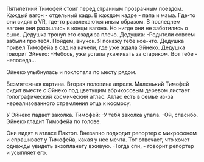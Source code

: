 Пятилетний Тимофей стоит перед странным прозрачным поездом. Каждый вагон - отдельный кадр. В каждом кадре - папа и мама. Где-то они сидят в VR, где-то развлекаются иным образом. В последнем вагоне они разошлись в концы вагона. Но нигде они не заботились о сыне.
Дедушка тронул его сзади за плечо.
Дедушка:
-Родители совсем забыли про тебя. Пойдем, внучок. Я покажу тебе кое-что.
Дедушка привел Тимофейа в сад на качели, где уже ждала Эйнеко. 
Дедушка говорит Эйнеко:
-Небось, уже устала ухаживать за стариком. Вот тебе - непоседа...

Эйнеко улыбнулась и похлопала по месту рядом.

Безмятежная картина. Вторая половина апреля. Маленький Тимофей сидит вместе с Эйнеко под цветущим абрикосовым деревом листает голографический космический атлас. Атлас есть в семье из-за нереализованного стремления отца к космосу. 

У Эйнеко падает заколка.
Тимофей:
-У тебя заколка упала.
-Ой, спасибо.
Эйнеко гладит Тимофейа по голове.

Они видят в атласе Пактол. Внезапно подходит репортер с микрофоном и спрашивает у Тимофейа, какая у нее мечта. Тот отвечает, что хочет однажды увидеть экзопланету вживую.
-Тогда спи, - говорит репортер и усыпляет его.
